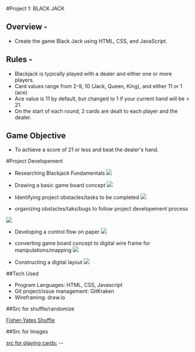 #Project 1: BLACK JACK


## Overview - 
- Create the game Black Jack using HTML, CSS, and JavaScript. 
## Rules -
- Blackjack is typically played with a dealer and either one or more players. 
- Card values range from 2-9, 10 (Jack, Queen, King), and either 11 or 1 (ace)
- Ace value is 11 by default, but changed to 1 if your current hand will be > 21. 
- On the start of each round, 2 cards are dealt to each player and the dealer.

## Game Objective
- To achieve a score of 21 or less and beat the dealer's hand.

#Project Developement

- Researching Blackjack Fundamentals
![](https://imgur.com/Tg8l06q.jpg)



- Drawing a basic game board concept
![](https://imgur.com/5DECL33.jpg)

- Identifying project obstacles/tasks to be completed
![](https://imgur.com/5YkVJF1.jpg)

- organizing obstacles/taks/bugs to follow project developement process

![](https://imgur.com/2Jtylwz.jpg)



- Developing a control flow on paper
![](https://imgur.com/EPtOFhb.jpg)

- converting game board concept to digital wire frame for manipulations/mapping
![](https://imgur.com/wsyToVu.jpg)

- Constructing a digital layout 
![](https://imgur.com/d0KvPcT.jpg)

##Tech Used
- Program Languages: HTML, CSS, Javascript
- Git project/issue management: GitKraken
- Wireframing: draw.io





##Src for shuffle/randomize

[Fisher-Yates Shuffle](https://en.wikipedia.org/wiki/Fisher%E2%80%93Yates_shuffle#Fisher_and_Yates'_original_method)


##Src for Images

[src for playing cards:](https://code.google.com/archive/p/vector-playing-cards/downloads) --